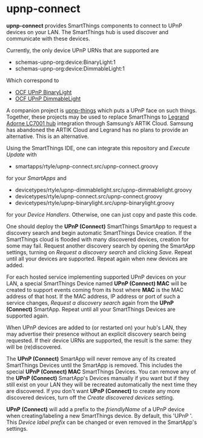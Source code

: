 # upnp-connect
**upnp-connect** provides SmartThings components to connect to UPnP devices on your LAN.
The SmartThings hub is used discover and communicate with these devices.

Currently, the only device UPnP URNs that are supported are
* schemas-upnp-org:device:BinaryLight:1
* schemas-upnp-org:device:DimmableLight:1

Which correspond to
* [OCF UPnP BinaryLight](http://upnp.org/specs/ha/UPnP-ha-BinaryLight-v1-Device.pdf)
* [OCF UPnP DimmableLight](http://upnp.org/specs/ha/UPnP-ha-DimmableLight-v1-Device.pdf)

A companion project is [upnp-things](https://www.github.com/rtyle/upnp-things) which puts a UPnP face on such things. Together, these projects may be used to replace SmartThings to [Legrand Adorne LC7001 hub](https://www.legrand.us/adorne/products/wireless-whole-house-lighting-controls/lc7001.aspx) integration through Samsung’s ARTIK Cloud. Samsung has abandoned the ARTIK Cloud and Legrand has no plans to provide an alternative. This is an alternative.

Using the SmartThings IDE, one can integrate this repository and *Execute Update* with

* smartapps/rtyle/upnp-connect.src/upnp-connect.groovy

for your *SmartApps* and

* devicetypes/rtyle/upnp-dimmablelight.src/upnp-dimmablelight.groovy
* devicetypes/rtyle/upnp-connect.src/upnp-connect.groovy
* devicetypes/rtyle/upnp-binarylight.src/upnp-binarylight.groovy

for your *Device Handlers*. Otherwise, one can just copy and paste this code.

One should deploy the **UPnP (Connect)** SmartThings SmartApp to request a discovery search and begin automatic SmartThings Device creation.
If the SmartThings cloud is flooded with many discovered devices, creation for some may fail.
Request another discovery search by opening the SmartApp settings, turning on *Request a discovery search* and clicking *Save*.
Repeat until all your devices are supported.
Repeat again when new devices are added.

For each hosted service implementing supported UPnP devices on your LAN,
a special SmartThings Device named **UPnP (Connect) MAC** will be created to support events coming from its host
where **MAC** is the MAC address of that host.
If the MAC address, IP address or port of such a service changes,
*Request a discovery search* again from the **UPnP (Connect)** SmartApp.
Repeat until all your SmartThings Devices are supported again.

When UPnP devices are added to (or restarted on) your hub's LAN, they may advertise their presence without an explicit discovery search being requested. If their device URNs are supported, the result is the same: they will be (re)discovered.
  
The **UPnP (Connect)** SmartApp will never remove any of its created SmartThings Devices until the SmartApp is removed.
This includes the special **UPnP (Connect) MAC** SmartThings Devices.
You can remove any of the **UPnP (Connect)** SmartApp's Devices manually if you want
but if they still exist on your LAN they will be recreated automatically the next time they are discovered.
If you don't want **UPnP (Connect)** to create any more discovered devices, turn off the *Create discovered devices* setting.

**UPnP (Connect)** will add a prefix to the *friendlyName* of a UPnP device when creating/labeling a new SmartThings device. By default, this 'UPnP '. This *Device label prefix* can be changed or even removed in the SmartApp's settings.
